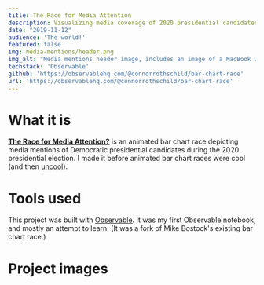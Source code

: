 ```yaml
---
title: The Race for Media Attention
description: Visualizing media coverage of 2020 presidential candidates over time.
date: "2019-11-12"
audience: 'The world!'
featured: false
img: media-mentions/header.png
img_alt: "Media mentions header image, includes an image of a MacBook with the application open."
techstack: 'Observable'
github: 'https://observablehq.com/@connorrothschild/bar-chart-race'
url: 'https://observablehq.com/@connorrothschild/bar-chart-race'
---
```


[<InlineImage :clickable=false src="projects/media-mentions/header.png" alt="Header"></InlineImage>](https://observablehq.com/@connorrothschild/bar-chart-race/)

# What it is

[**The Race for Media Attention?**](https://observablehq.com/@connorrothschild/bar-chart-race) is an animated bar chart race depicting media mentions of Democratic presidential candidates during the 2020 presidential election. I made it before animated bar chart races were cool (and then [uncool](https://www.newsbreak.com/news/1465770194170/reddits-dataisbeautiful-is-sick-of-bar-chart-races-so-its-banning-them)).

# Tools used

This project was built with [Observable](https://observablehq.com/). It was my first Observable notebook, and mostly an attempt to learn. (It was a fork of Mike Bostock's existing bar chart race.)

# Project images

<InlineImage src="projects/media-mentions/mac.png" alt="Project image for 'The Race for Media Attention'" width="74%"></InlineImage>
<InlineImage src="projects/media-mentions/phone.png" alt="Project image for 'The Race for Media Attention'" width="22%"></InlineImage>